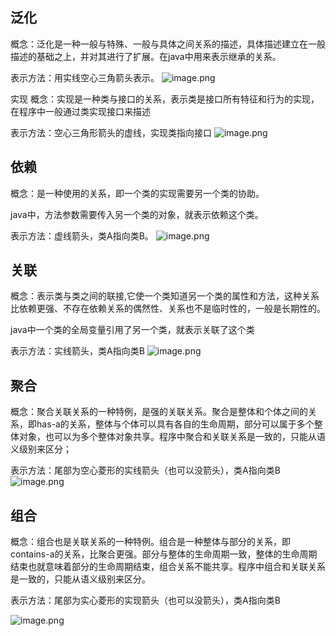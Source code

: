 ## 泛化
概念：泛化是一种一般与特殊、一般与具体之间关系的描述，具体描述建立在一般描述的基础之上，并对其进行了扩展。在java中用来表示继承的关系。

表示方法：用实线空心三角箭头表示。
![image.png](http://150.158.17.182:8211/e0d1c2a7-dc8c-47b1-b7b5-b955e08995af.png)


实现
概念：实现是一种类与接口的关系，表示类是接口所有特征和行为的实现，在程序中一般通过类实现接口来描述

表示方法：空心三角形箭头的虚线，实现类指向接口
![image.png](http://150.158.17.182:8211/2e98f846-b6ec-4b11-8a21-c77b84ace070.png)

## 依赖
概念：是一种使用的关系，即一个类的实现需要另一个类的协助。

java中，方法参数需要传入另一个类的对象，就表示依赖这个类。

表示方法：虚线箭头，类A指向类B。
![image.png](http://150.158.17.182:8211/fa889242-de70-49d1-9ad9-988e38e219d3.png)


## 关联
概念：表示类与类之间的联接,它使一个类知道另一个类的属性和方法，这种关系比依赖更强、不存在依赖关系的偶然性、关系也不是临时性的，一般是长期性的。

java中一个类的全局变量引用了另一个类，就表示关联了这个类

表示方法：实线箭头，类A指向类B
![image.png](http://150.158.17.182:8211/cfd04f55-5f35-44cc-a0f5-21b45b6f341b.png)



## 聚合
概念：聚合关联关系的一种特例，是强的关联关系。聚合是整体和个体之间的关系，即has-a的关系，整体与个体可以具有各自的生命周期，部分可以属于多个整体对象，也可以为多个整体对象共享。程序中聚合和关联关系是一致的，只能从语义级别来区分；

表示方法：尾部为空心菱形的实线箭头（也可以没箭头），类A指向类B
![image.png](http://150.158.17.182:8211/070fce78-d743-4076-a49c-d0407846ebb5.png)

## 组合
概念：组合也是关联关系的一种特例。组合是一种整体与部分的关系，即contains-a的关系，比聚合更强。部分与整体的生命周期一致，整体的生命周期结束也就意味着部分的生命周期结束，组合关系不能共享。程序中组合和关联关系是一致的，只能从语义级别来区分。

表示方法：尾部为实心菱形的实现箭头（也可以没箭头），类A指向类B

![image.png](http://150.158.17.182:8211/a917e929-22e4-4dd8-848d-8042d2674f19.png)
